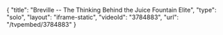 {
    "title": "Breville -- The Thinking Behind the Juice Fountain Elite",
    "type": "solo",
    "layout": "iframe-static",
    "videoId": "3784883",
    "url": "\/tvpembed\/3784883"
}